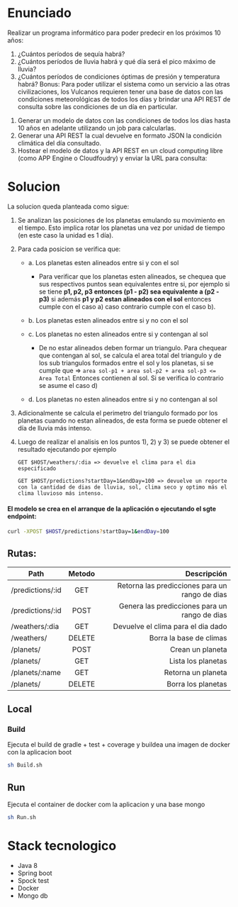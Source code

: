 # Enunciado 

Realizar un programa informático para poder predecir en los próximos 10 años:
1. ¿Cuántos períodos de sequía habrá?
2. ¿Cuántos períodos de lluvia habrá y qué día será el pico máximo de lluvia?
3. ¿Cuántos períodos de condiciones óptimas de presión y temperatura habrá?
Bonus:
Para poder utilizar el sistema como un servicio a las otras civilizaciones, los Vulcanos requieren
tener una base de datos con las condiciones meteorológicas de todos los días y brindar una API
REST de consulta sobre las condiciones de un día en particular.
1) Generar un modelo de datos con las condiciones de todos los días hasta 10 años en adelante
utilizando un job para calcularlas.
2) Generar una API REST la cual devuelve en formato JSON la condición climática del día
consultado.
3) Hostear el modelo de datos y la API REST en un cloud computing libre (como APP Engine o
Cloudfoudry) y enviar la URL para consulta:

# Solucion

La solucion queda planteada como sigue:

1. Se analizan las posiciones de los planetas emulando su movimiento en el tiempo. Esto implica rotar los planetas una vez por unidad de tiempo (en este caso la unidad es 1 día).
2. Para cada posicion se verifica que:
    - a. Los planetas esten alineados entre si y con el sol
        - Para verificar que los planetas esten alineados, se chequea que sus respectivos puntos sean equivalentes entre si, por ejemplo si se tiene **p1, p2, p3 entonces (p1 - p2) sea equivalente a (p2 - p3)** si además **p1 y p2 estan alineados con el sol** entonces cumple con el caso a) caso contrario cumple con el caso b).
    - b. Los planetas esten alineados entre si y no con el sol
    - c. Los planetas no esten alineados entre si y contengan al sol
        -  De no estar alineados deben formar un triangulo. Para chequear que contengan al sol, se calcula el area total del triangulo y de los sub triangulos formados entre el sol y los planetas, si se cumple que => 
          `area sol-p1 + area sol-p2 + area sol-p3 <= Area Total`
           Entonces contienen al sol. Si se verifica lo contrario se asume el caso d)    
           
    - d. Los planetas no esten alineados entre si y no contengan al sol
3. Adicionalmente se calcula el perimetro del triangulo formado por los planetas cuando no estan alineados, de esta forma se puede obtener el día de lluvia más intenso.
4. Luego de realizar el analisis en los puntos 1), 2) y 3) se puede obtener el resultado ejecutando por ejemplo 

    `GET $HOST/weathers/:dia => devuelve el clima para el dia especificado`
    
    `GET $HOST/predictions?startDay=1&endDay=100 => devuelve un reporte con la cantidad de dias de lluvia, sol, clima seco y optimo más el clima lluvioso más intenso.`


#### **El modelo se crea en el arranque de la aplicación o ejecutando el sgte endpoint:**

```bash 
curl -XPOST $HOST/predictions?startDay=1&endDay=100
```


## Rutas:

| Path        | Metodo          | Descripción      |
| ------------- |:-------------:| ---------:|
| /predictions/:id | GET | Retorna las predicciones para un rango de dias |
| /predictions/:id | POST | Genera las predicciones para un rango de dias |
| /weathers/:dia | GET | Devuelve el clima para el dia dado |
| /weathers/ | DELETE | Borra la base de climas |
| /planets/  | POST | Crean un planeta |
| /planets/  | GET | Lista los planetas |
| /planets/:name | GET | Retorna un planeta |
| /planets/ | DELETE | Borra los planetas |



## Local
### Build

Ejecuta el build de gradle + test + coverage y buildea una imagen de docker con la aplicacion boot

```bash
sh Build.sh
```

## Run

Ejecuta el container de docker com la aplicacion y una base mongo

```bash
sh Run.sh
```

# Stack tecnologico

* Java 8
* Spring boot
* Spock test
* Docker
* Mongo db
